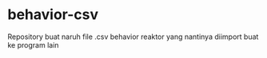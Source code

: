 # behavior-csv
Repository buat naruh file .csv behavior reaktor yang nantinya diimport buat ke program lain
